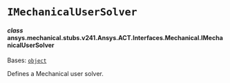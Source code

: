 # `IMechanicalUserSolver`

<a id="ansys.mechanical.stubs.v241.Ansys.ACT.Interfaces.Mechanical.IMechanicalUserSolver"></a>

#### *class* ansys.mechanical.stubs.v241.Ansys.ACT.Interfaces.Mechanical.IMechanicalUserSolver

Bases: [`object`](https://docs.python.org/3/library/functions.html#object)

Defines a Mechanical user solver.

<!-- !! processed by numpydoc !! -->

